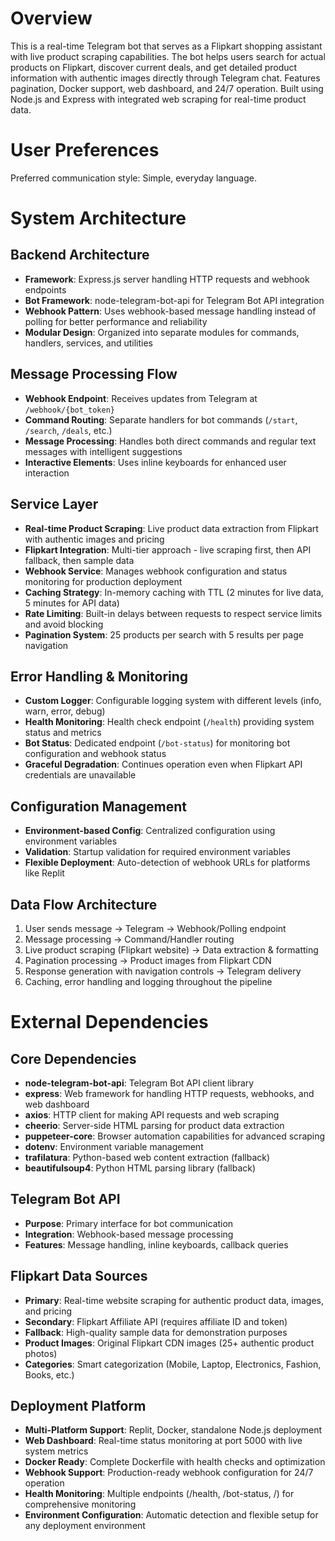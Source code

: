 # Overview

This is a real-time Telegram bot that serves as a Flipkart shopping assistant with live product scraping capabilities. The bot helps users search for actual products on Flipkart, discover current deals, and get detailed product information with authentic images directly through Telegram chat. Features pagination, Docker support, web dashboard, and 24/7 operation. Built using Node.js and Express with integrated web scraping for real-time product data.

# User Preferences

Preferred communication style: Simple, everyday language.

# System Architecture

## Backend Architecture
- **Framework**: Express.js server handling HTTP requests and webhook endpoints
- **Bot Framework**: node-telegram-bot-api for Telegram Bot API integration
- **Webhook Pattern**: Uses webhook-based message handling instead of polling for better performance and reliability
- **Modular Design**: Organized into separate modules for commands, handlers, services, and utilities

## Message Processing Flow
- **Webhook Endpoint**: Receives updates from Telegram at `/webhook/{bot_token}`
- **Command Routing**: Separate handlers for bot commands (`/start`, `/search`, `/deals`, etc.)
- **Message Processing**: Handles both direct commands and regular text messages with intelligent suggestions
- **Interactive Elements**: Uses inline keyboards for enhanced user interaction

## Service Layer
- **Real-time Product Scraping**: Live product data extraction from Flipkart with authentic images and pricing
- **Flipkart Integration**: Multi-tier approach - live scraping first, then API fallback, then sample data
- **Webhook Service**: Manages webhook configuration and status monitoring for production deployment
- **Caching Strategy**: In-memory caching with TTL (2 minutes for live data, 5 minutes for API data)
- **Rate Limiting**: Built-in delays between requests to respect service limits and avoid blocking
- **Pagination System**: 25 products per search with 5 results per page navigation

## Error Handling & Monitoring
- **Custom Logger**: Configurable logging system with different levels (info, warn, error, debug)
- **Health Monitoring**: Health check endpoint (`/health`) providing system status and metrics
- **Bot Status**: Dedicated endpoint (`/bot-status`) for monitoring bot configuration and webhook status
- **Graceful Degradation**: Continues operation even when Flipkart API credentials are unavailable

## Configuration Management
- **Environment-based Config**: Centralized configuration using environment variables
- **Validation**: Startup validation for required environment variables
- **Flexible Deployment**: Auto-detection of webhook URLs for platforms like Replit

## Data Flow Architecture
1. User sends message → Telegram → Webhook/Polling endpoint
2. Message processing → Command/Handler routing
3. Live product scraping (Flipkart website) → Data extraction & formatting
4. Pagination processing → Product images from Flipkart CDN
5. Response generation with navigation controls → Telegram delivery
6. Caching, error handling and logging throughout the pipeline

# External Dependencies

## Core Dependencies
- **node-telegram-bot-api**: Telegram Bot API client library
- **express**: Web framework for handling HTTP requests, webhooks, and web dashboard
- **axios**: HTTP client for making API requests and web scraping
- **cheerio**: Server-side HTML parsing for product data extraction
- **puppeteer-core**: Browser automation capabilities for advanced scraping
- **dotenv**: Environment variable management
- **trafilatura**: Python-based web content extraction (fallback)
- **beautifulsoup4**: Python HTML parsing library (fallback)

## Telegram Bot API
- **Purpose**: Primary interface for bot communication
- **Integration**: Webhook-based message processing
- **Features**: Message handling, inline keyboards, callback queries

## Flipkart Data Sources
- **Primary**: Real-time website scraping for authentic product data, images, and pricing
- **Secondary**: Flipkart Affiliate API (requires affiliate ID and token)
- **Fallback**: High-quality sample data for demonstration purposes
- **Product Images**: Original Flipkart CDN images (25+ authentic product photos)
- **Categories**: Smart categorization (Mobile, Laptop, Electronics, Fashion, Books, etc.)

## Deployment Platform
- **Multi-Platform Support**: Replit, Docker, standalone Node.js deployment
- **Web Dashboard**: Real-time status monitoring at port 5000 with live system metrics
- **Docker Ready**: Complete Dockerfile with health checks and optimization
- **Webhook Support**: Production-ready webhook configuration for 24/7 operation
- **Health Monitoring**: Multiple endpoints (/health, /bot-status, /) for comprehensive monitoring
- **Environment Configuration**: Automatic detection and flexible setup for any deployment environment